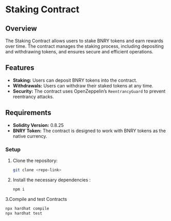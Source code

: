 # Staking Contract

## Overview
The Staking Contract allows users to stake BNRY tokens and earn rewards over time. The contract manages the staking process, including depositing and withdrawing tokens, and ensures secure and efficient operations.

## Features
- **Staking:** Users can deposit BNRY tokens into the contract.
- **Withdrawals:** Users can withdraw their staked tokens at any time.
- **Security:** The contract uses OpenZeppelin’s `ReentrancyGuard` to prevent reentrancy attacks.

## Requirements
- **Solidity Version:** 0.8.25
- **BNRY Token:** The contract is designed to work with BNRY tokens as the native currency.

### Setup
1. Clone the repository:
   ```bash
   git clone <repo-link>

2. Install the necessary dependencies :
   ```bash
   npm i 

3.Compile and test Contracts
   ```bash
   npx hardhat compile
   npx hardhat test
